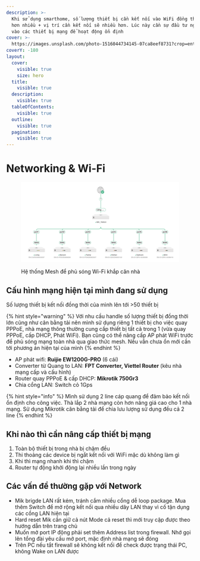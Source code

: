 ```yaml
---
description: >-
  Khi sử dụng smarthome, số lượng thiết bị cần kết nối vào WiFi đồng thời sẽ lớn
  hơn nhiều + vị trí cần kết nối sẽ nhiều hơn. Lúc này cần sự đầu tư nghiêm túc
  vào các thiết bị mạng để hoạt động ổn định
cover: >-
  https://images.unsplash.com/photo-1516044734145-07ca8eef8731?crop=entropy&cs=srgb&fm=jpg&ixid=M3wxOTcwMjR8MHwxfHNlYXJjaHw2fHxXaWZpfGVufDB8fHx8MTcxNjg4MzE0Mnww&ixlib=rb-4.0.3&q=85
coverY: -180
layout:
  cover:
    visible: true
    size: hero
  title:
    visible: true
  description:
    visible: true
  tableOfContents:
    visible: true
  outline:
    visible: true
  pagination:
    visible: true
---
```


# Networking & Wi-Fi

<figure><img src="../.gitbook/assets/image (5).png" alt=""><figcaption><p>Hệ thống Mesh để phủ sóng Wi-Fi khắp căn nhà</p></figcaption></figure>

## Cấu hình mạng hiện tại mình đang sử dụng

Số lượng thiết bị kết nối đồng thời của mình lên tới >50 thiết bị

{% hint style="warning" %}
Với nhu cầu handle số lượng thiết bị đồng thời lớn cũng như cân bằng tải nên mình sử dụng riêng 1 thiết bị cho việc quay PPPoE, nhà mạng thông thường cung cấp thiết bị tất cả trong 1 (vừa quay PPPoE, cấp DHCP, Phát WiFi). Bạn cũng có thể nâng cấp AP phát WiFi trước để phủ sóng mạng toàn nhà qua giao thức mesh. Nếu vẫn chưa ổn mới cần tới phương án hiện tại của mình
{% endhint %}

* AP phát wifi: **Ruijie EW1200G-PRO** (6 cái)
* Converter từ Quang to LAN: **FPT Converter, Viettel Router** (kêu nhà mạng cấp và cấu hình)
* Router quay PPPoE & cấp DHCP: **Mikrotik 750Gr3**
* Chia cổng LAN: Switch cỏ 1Gps

{% hint style="info" %}
Mình sử dụng 2 line cáp quang để đảm bảo kết nối ổn định cho công việc. Thà lắp 2 nhà mạng còn hơn nâng giá cao cho 1 nhà mạng. Sử dụng Mikrotik cân bằng tải để chia lưu lượng sử dụng đều cả 2 line
{% endhint %}

## Khi nào thì cần nâng cấp thiết bị mạng

1. Toàn bộ thiết bị trong nhà bị chậm đều
2. Thi thoảng các device bị ngắt kết nối với WiFi mặc dù không làm gì
3. Khi thì mạng nhanh khi thì chậm
4. Router tự động khởi động lại nhiều lần trong ngày

## Các vấn đề thường gặp với Network

* Mik brigde LAN rất kém, tránh cắm nhiều cổng dễ loop package. Mua thêm Switch để mở rộng kết nối qua nhiều dây LAN thay vì cố tận dụng các cổng LAN hiện tại
* Hard reset Mik cần giữ cả nút Mode cả reset thì mới truy cập được theo hướng dẫn trên trang chủ
* Muốn mở port IP động phải set thêm Address list trong firewall. Nhớ gọi lên tổng đài yêu cầu mở port, mặc định nhà mạng sẽ đóng
* Trên PC nếu tắt firewall sẽ không kết nối để check được trạng thái PC, không Wake on LAN được
